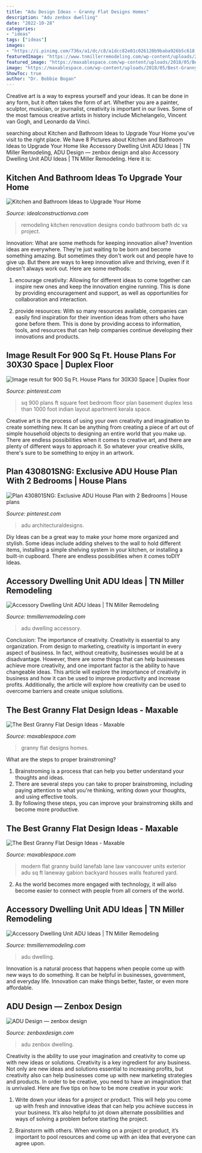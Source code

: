 ```yaml
---
title: "Adu Design Ideas ~ Granny Flat Designs Homes"
description: "Adu zenbox dwelling"
date: "2022-10-28"
categories:
- "ideas"
tags: ["ideas"]
images:
- "https://i.pinimg.com/736x/a1/dc/c8/a1dcc82e01c026120b9baba926b5c618.jpg"
featuredImage: "https://www.tnmillerremodeling.com/wp-content/uploads/2020/09/grapeview-adu-exterior-1800x1013.jpg"
featured_image: "https://maxablespace.com/wp-content/uploads/2018/05/Best-Granny-Flat-Design-Ideas11-e1525985235753.jpg"
image: "https://maxablespace.com/wp-content/uploads/2018/05/Best-Granny-Flat-Design-Ideas11-e1525985235753.jpg"
ShowToc: true
author: "Dr. Bobbie Bogan"
---
```



Creative art is a way to express yourself and your ideas. It can be done in any form, but it often takes the form of art. Whether you are a painter, sculptor, musician, or journalist, creativity is important in our lives. Some of the most famous creative artists in history include Michelangelo, Vincent van Gogh, and Leonardo da Vinci.

	

		
searching about Kitchen and Bathroom Ideas to Upgrade Your Home you've visit to the right place. We have 8 Pictures about Kitchen and Bathroom Ideas to Upgrade Your Home like Accessory Dwelling Unit ADU Ideas | TN Miller Remodeling, ADU Design — zenbox design and also Accessory Dwelling Unit ADU Ideas | TN Miller Remodeling. Here it is:
		
    
## Kitchen And Bathroom Ideas To Upgrade Your Home

<img loading=lazy src="https://idealconstructionva.com/wp-content/uploads/2018/01/2-2.jpg" onerror="this.onerror=null;this.src='https://tse1.mm.bing.net/th?id=OIP.3rZNDFS1-NESrHr72dOIfwHaE7&amp;pid=15.1';" alt="Kitchen and Bathroom Ideas to Upgrade Your Home">

_Source: idealconstructionva.com_

>remodeling kitchen renovation designs condo bathroom bath dc va project. 

	

Innovation: What are some methods for keeping innovation alive?
Invention ideas are everywhere. They're just waiting to be born and become something amazing. But sometimes they don't work out and people have to give up. But there are ways to keep innovation alive and thriving, even if it doesn't always work out. Here are some methods:
1. encourage creativity: Allowing for different ideas to come together can inspire new ones and keep the innovation engine running. This is done by providing encouragement and support, as well as opportunities for collaboration and interaction.

2. provide resources: With so many resources available, companies can easily find inspiration for their invention ideas from others who have gone before them. This is done by providing access to information, tools, and resources that can help companies continue developing their innovations and products.


    
## Image Result For 900 Sq Ft. House Plans For 30X30 Space | Duplex Floor

<img loading=lazy src="https://i.pinimg.com/736x/a1/dc/c8/a1dcc82e01c026120b9baba926b5c618.jpg" onerror="this.onerror=null;this.src='https://tse3.mm.bing.net/th?id=OIP.qzcAOxS1VX1gTxXd3vw3QwAAAA&amp;pid=15.1';" alt="Image result for 900 Sq Ft. House Plans for 30X30 Space | Duplex floor">

_Source: pinterest.com_

>sq 900 plans ft square feet bedroom floor plan basement duplex less than 1000 foot indian layout apartment kerala space. 

	

Creative art is the process of using your own creativity and imagination to create something new. It can be anything from creating a piece of art out of simple household objects to designing an entire world that you make up. There are endless possibilities when it comes to creative art, and there are plenty of different ways to approach it. So whatever your creative skills, there's sure to be something to enjoy in an artwork.

    
## Plan 430801SNG: Exclusive ADU House Plan With 2 Bedrooms | House Plans

<img loading=lazy src="https://i.pinimg.com/736x/0d/4f/58/0d4f589d0b603e30d9efbf1bf30596c8.jpg" onerror="this.onerror=null;this.src='https://tse1.mm.bing.net/th?id=OIP.gyxfcQn6J6Gm_1I0VlVOTQHaE8&amp;pid=15.1';" alt="Plan 430801SNG: Exclusive ADU House Plan with 2 Bedrooms | House plans">

_Source: pinterest.com_

>adu architecturaldesigns. 

	

Diy Ideas can be a great way to make your home more organized and stylish. Some ideas include adding shelves to the wall to hold different items, installing a simple shelving system in your kitchen, or installing a built-in cupboard. There are endless possibilities when it comes toDIY Ideas.

    
## Accessory Dwelling Unit ADU Ideas | TN Miller Remodeling

<img loading=lazy src="https://www.tnmillerremodeling.com/wp-content/uploads/2020/09/master-bathroom-from-barn-door-1350x2400.jpg" onerror="this.onerror=null;this.src='https://tse3.mm.bing.net/th?id=OIP.06GzQBwGnBpVjouo7fxZ-AHaNK&amp;pid=15.1';" alt="Accessory Dwelling Unit ADU Ideas | TN Miller Remodeling">

_Source: tnmillerremodeling.com_

>adu dwelling accessory. 

	

Conclusion: The importance of creativity.
Creativity is essential to any organization. From design to marketing, creativity is important in every aspect of business. In fact, without creativity, businesses would be at a disadvantage. However, there are some things that can help businesses achieve more creativity, and one important factor is the ability to have changeable ideas. 
This article will explore the importance of creativity in business and how it can be used to improve productivity and increase profits. Additionally, the article will explore how creativity can be used to overcome barriers and create unique solutions.

    
## The Best Granny Flat Design Ideas - Maxable

<img loading=lazy src="https://maxablespace.com/wp-content/uploads/2018/05/Best-Granny-Flat-Design-Ideas11-e1525985235753.jpg" onerror="this.onerror=null;this.src='https://tse3.mm.bing.net/th?id=OIP.1XaCQExkyGel67qTYnnJVgHaE7&amp;pid=15.1';" alt="The Best Granny Flat Design Ideas - Maxable">

_Source: maxablespace.com_

>granny flat designs homes. 

	

What are the steps to proper brainstroming?
1. Brainstroming is a process that can help you better understand your thoughts and ideas.
2. There are several steps you can take to proper brainstroming, including paying attention to what you're thinking, writing down your thoughts, and using effective tools.
3. By following these steps, you can improve your brainstroming skills and become more productive.

    
## The Best Granny Flat Design Ideas - Maxable

<img loading=lazy src="https://maxablespace.com/wp-content/uploads/2018/05/Best-Granny-Flat-Design-Ideas26-800x533.jpg" onerror="this.onerror=null;this.src='https://tse2.mm.bing.net/th?id=OIP._46K3YOPtZu928US6oJyCQHaE7&amp;pid=15.1';" alt="The Best Granny Flat Design Ideas - Maxable">

_Source: maxablespace.com_

>modern flat granny build lanefab lane law vancouver units exterior adu sq ft laneway gabion backyard houses walls featured yard. 

	

2. As the world becomes more engaged with technology, it will also become easier to connect with people from all corners of the world. 

    
## Accessory Dwelling Unit ADU Ideas | TN Miller Remodeling

<img loading=lazy src="https://www.tnmillerremodeling.com/wp-content/uploads/2020/09/grapeview-adu-exterior-1800x1013.jpg" onerror="this.onerror=null;this.src='https://tse2.mm.bing.net/th?id=OIP.Y8RHDD3QkCDGsHSkolpOQwHaEK&amp;pid=15.1';" alt="Accessory Dwelling Unit ADU Ideas | TN Miller Remodeling">

_Source: tnmillerremodeling.com_

>adu dwelling. 

	

Innovation is a natural process that happens when people come up with new ways to do something. It can be helpful in businesses, government, and everyday life. Innovation can make things better, faster, or even more affordable.

    
## ADU Design — Zenbox Design

<img loading=lazy src="https://images.squarespace-cdn.com/content/v1/555c3f51e4b0b5fd51a9ec5e/1473138811796-Z4MVXID971GYF5YPMJ89/ke17ZwdGBToddI8pDm48kBY-qbJWPsJyl0YWCpcFDbUUqsxRUqqbr1mOJYKfIPR7LoDQ9mXPOjoJoqy81S2I8N_N4V1vUb5AoIIIbLZhVYy7Mythp_T-mtop-vrsUOmeInPi9iDjx9w8K4ZfjXt2dtpiMAtR4kZNhqC87Kai_7eqPC5xDA4RuAfsTyVeslMUZDqXZYzu2fuaodM4POSZ4w/6.jpg" onerror="this.onerror=null;this.src='https://tse4.mm.bing.net/th?id=OIP.1Eycl8rDiCCgSeYW8H5EHAHaD8&amp;pid=15.1';" alt="ADU Design — zenbox design">

_Source: zenboxdesign.com_

>adu zenbox dwelling. 

	

Creativity is the ability to use your imagination and creativity to come up with new ideas or solutions.
Creativity is a key ingredient for any business. Not only are new ideas and solutions essential to increasing profits, but creativity also can help businesses come up with new marketing strategies and products. In order to be creative, you need to have an imagination that is unrivaled. Here are five tips on how to be more creative in your work: 
1. Write down your ideas for a project or product. This will help you come up with fresh and innovative ideas that can help you achieve success in your business. It’s also helpful to jot down alternate possibilities and ways of solving a problem before starting the project. 

2. Brainstorm with others. When working on a project or product, it’s important to pool resources and come up with an idea that everyone can agree upon.

